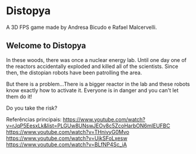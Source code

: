 # Distopya
A 3D FPS game made by Andresa Bicudo e Rafael Malcervelli.

## Welcome to Distopya

In these woods, there was once a nuclear energy lab.
Until one day one of the reactors accidentally exploded and killed all of the scientists.
Since then, the distopian robots have been patrolling the area.

But there is a problem...There is a bigger reactor in the lab and these robots know exactly how to activate it.
Everyone is in danger and you can't let them do it!

Do you take the risk?

Referências principais:
https://www.youtube.com/watch?v=rJqP5EesxLk&list=PLGUw8UNswJEOv8c5ZcoHarbON6mIEUFBC 
https://www.youtube.com/watch?v=THnivyG0Mvo 
https://www.youtube.com/watch?v=UjkSFoLxesw 
https://www.youtube.com/watch?v=BLfNP4Sc_iA

